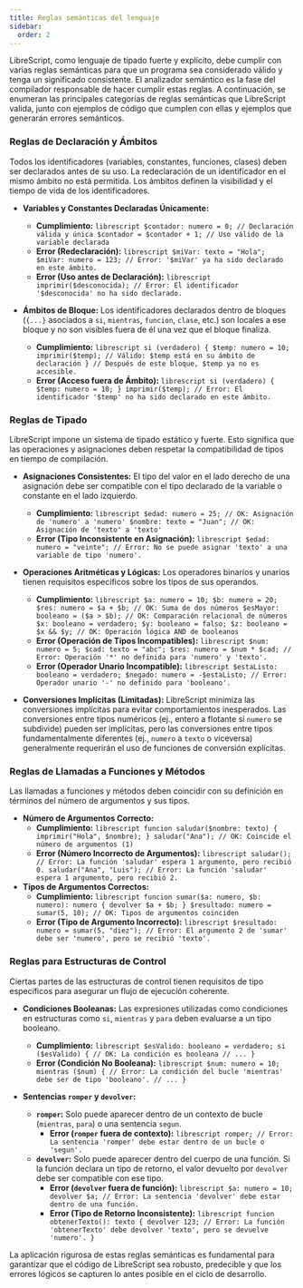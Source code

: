 ```yaml
---
title: Reglas semánticas del lenguaje 
sidebar:
  order: 2
---
```

LibreScript, como lenguaje de tipado fuerte y explícito, debe cumplir con varias reglas semánticas para que un programa sea considerado válido y tenga un significado consistente. El analizador semántico es la fase del compilador responsable de hacer cumplir estas reglas. A continuación, se enumeran las principales categorías de reglas semánticas que LibreScript valida, junto con ejemplos de código que cumplen con ellas y ejemplos que generarán errores semánticos.

### Reglas de Declaración y Ámbitos

Todos los identificadores (variables, constantes, funciones, clases) deben ser declarados antes de su uso. La redeclaración de un identificador en el mismo ámbito no está permitida. Los ámbitos definen la visibilidad y el tiempo de vida de los identificadores.

* **Variables y Constantes Declaradas Únicamente:**
  * **Cumplimiento:**
        ```librescript
        $contador: numero = 0; // Declaración válida y única
        $contador = $contador + 1; // Uso válido de la variable declarada
        ```
  * **Error (Redeclaración):**
        ```librescript
        $miVar: texto = "Hola";
        $miVar: numero = 123; // Error: '$miVar' ya ha sido declarado en este ámbito.
        ```
  * **Error (Uso antes de Declaración):**
        ```librescript
        imprimir($desconocida); // Error: El identificador '$desconocida' no ha sido declarado.
        ```

* **Ámbitos de Bloque:** Los identificadores declarados dentro de bloques (`{...}` asociados a `si`, `mientras`, `funcion`, `clase`, etc.) son locales a ese bloque y no son visibles fuera de él una vez que el bloque finaliza.
  * **Cumplimiento:**
        ```librescript
        si (verdadero) {
            $temp: numero = 10;
            imprimir($temp); // Válido: $temp está en su ámbito de declaración
        }
        // Después de este bloque, $temp ya no es accesible.
        ```
  * **Error (Acceso fuera de Ámbito):**
        ```librescript
        si (verdadero) {
            $temp: numero = 10;
        }
        imprimir($temp); // Error: El identificador '$temp' no ha sido declarado en este ámbito.
        ```

### Reglas de Tipado

LibreScript impone un sistema de tipado estático y fuerte. Esto significa que las operaciones y asignaciones deben respetar la compatibilidad de tipos en tiempo de compilación.

* **Asignaciones Consistentes:** El tipo del valor en el lado derecho de una asignación debe ser compatible con el tipo declarado de la variable o constante en el lado izquierdo.
  * **Cumplimiento:**
        ```librescript
        $edad: numero = 25; // OK: Asignación de 'numero' a 'numero'
        $nombre: texto = "Juan"; // OK: Asignación de 'texto' a 'texto'
        ```
  * **Error (Tipo Inconsistente en Asignación):**
        ```librescript
        $edad: numero = "veinte"; // Error: No se puede asignar 'texto' a una variable de tipo 'numero'.
        ```

* **Operaciones Aritméticas y Lógicas:** Los operadores binarios y unarios tienen requisitos específicos sobre los tipos de sus operandos.
  * **Cumplimiento:**
        ```librescript
        $a: numero = 10;
        $b: numero = 20;
        $res: numero = $a + $b; // OK: Suma de dos números
        $esMayor: booleano = ($a > $b); // OK: Comparación relacional de números
        $x: booleano = verdadero;
        $y: booleano = falso;
        $z: booleano = $x && $y; // OK: Operación lógica AND de booleanos
        ```
  * **Error (Operación de Tipos Incompatibles):**
        ```librescript
        $num: numero = 5;
        $cad: texto = "abc";
        $res: numero = $num * $cad; // Error: Operación '*' no definida para 'numero' y 'texto'.
        ```
  * **Error (Operador Unario Incompatible):**
        ```librescript
        $estaListo: booleano = verdadero;
        $negado: numero = -$estaListo; // Error: Operador unario '-' no definido para 'booleano'.
        ```

* **Conversiones Implícitas (Limitadas):** LibreScript minimiza las conversiones implícitas para evitar comportamientos inesperados. Las conversiones entre tipos numéricos (ej., entero a flotante si `numero` se subdivide) pueden ser implícitas, pero las conversiones entre tipos fundamentalmente diferentes (ej., `numero` a `texto` o viceversa) generalmente requerirán el uso de funciones de conversión explícitas.

### Reglas de Llamadas a Funciones y Métodos

Las llamadas a funciones y métodos deben coincidir con su definición en términos del número de argumentos y sus tipos.

* **Número de Argumentos Correcto:**
  * **Cumplimiento:**
        ```librescript
        funcion saludar($nombre: texto) { imprimir("Hola", $nombre); }
        saludar("Ana"); // OK: Coincide el número de argumentos (1)
        ```
  * **Error (Número Incorrecto de Argumentos):**
        ```librescript
        saludar(); // Error: La función 'saludar' espera 1 argumento, pero recibió 0.
        saludar("Ana", "Luis"); // Error: La función 'saludar' espera 1 argumento, pero recibió 2.
        ```
* **Tipos de Argumentos Correctos:**
  * **Cumplimiento:**
        ```librescript
        funcion sumar($a: numero, $b: numero): numero { devolver $a + $b; }
        $resultado: numero = sumar(5, 10); // OK: Tipos de argumentos coinciden
        ```
  * **Error (Tipo de Argumento Incorrecto):**
        ```librescript
        $resultado: numero = sumar(5, "diez"); // Error: El argumento 2 de 'sumar' debe ser 'numero', pero se recibió 'texto'.
        ```

### Reglas para Estructuras de Control

Ciertas partes de las estructuras de control tienen requisitos de tipo específicos para asegurar un flujo de ejecución coherente.

* **Condiciones Booleanas:** Las expresiones utilizadas como condiciones en estructuras como `si`, `mientras` y `para` deben evaluarse a un tipo booleano.
  * **Cumplimiento:**
        ```librescript
        $esValido: booleano = verdadero;
        si ($esValido) { // OK: La condición es booleana
            // ...
        }
        ```
  * **Error (Condición No Booleana):**
        ```librescript
        $num: numero = 10;
        mientras ($num) { // Error: La condición del bucle 'mientras' debe ser de tipo 'booleano'.
            // ...
        }
        ```

* **Sentencias `romper` y `devolver`:**
  * **`romper`:** Solo puede aparecer dentro de un contexto de bucle (`mientras`, `para`) o una sentencia `segun`.
    * **Error (`romper` fuera de contexto):**
            ```librescript
            romper; // Error: La sentencia 'romper' debe estar dentro de un bucle o 'segun'.
            ```
  * **`devolver`:** Solo puede aparecer dentro del cuerpo de una función. Si la función declara un tipo de retorno, el valor devuelto por `devolver` debe ser compatible con ese tipo.
    * **Error (`devolver` fuera de función):**
            ```librescript
            $a: numero = 10;
            devolver $a; // Error: La sentencia 'devolver' debe estar dentro de una función.
            ```
    * **Error (Tipo de Retorno Inconsistente):**
            ```librescript
            funcion obtenerTexto(): texto {
                devolver 123; // Error: La función 'obtenerTexto' debe devolver 'texto', pero se devuelve 'numero'.
            }
            ```

La aplicación rigurosa de estas reglas semánticas es fundamental para garantizar que el código de LibreScript sea robusto, predecible y que los errores lógicos se capturen lo antes posible en el ciclo de desarrollo.

